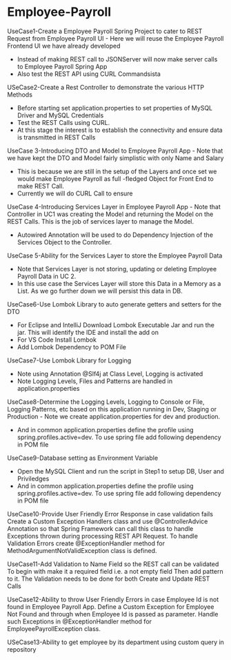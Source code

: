 # Employee-Payroll







UseCase1-Create a Employee Payroll Spring
Project to cater to REST Request from
Employee Payroll UI - Here we will reuse the Employee Payroll Frontend UI
we have already developed
- Instead of making REST call to JSONServer will now
make server calls to Employee Payroll Spring App
- Also test the REST API using CURL Commandsista 

















USeCase2-Create a Rest Controller to
demonstrate the various HTTP Methods
- Before starting set application.properties to set
properties of MySQL Driver and MySQL Credentials
- Test the REST Calls using CURL.
- At this stage the interest is to establish the
connectivity and ensure data is transmitted in REST
Calls








UseCase 3-Introducing DTO and Model to
Employee Payroll App - Note that we have kept the DTO and Model fairly
simplistic with only Name and Salary
- This is because we are still in the setup of the
Layers and once set we would make Employee
Payroll as full -fledged Object for Front End to make REST Call.
- Currently we will do CURL Call to ensure











UseCase 4-Introducing Services Layer in
Employee Payroll App - Note that Controller in UC1 was creating the
Model and returning the Model on the REST Calls.
This is the job of services layer to manage the
Model.
- Autowired Annotation will be used to do
Dependency Injection of the Services Object to
the Controller.












UseCase 5-Ability for the Services Layer to
store the Employee Payroll Data
- Note that Services Layer is not storing, updating
or deleting Employee Payroll Data in UC 2.
- In this use case the Services Layer will store this
Data in a Memory as a List. As we go further
down we will persist this data in DB.











UseCase6-Use Lombok Library to auto generate getters and setters for the DTO
- For Eclipse and IntelliJ Download Lombok Executable Jar and run the jar.
This will identify the IDE and install the add on 
- For VS Code Install Lombok 
- Add Lombok Dependency to POM File





















UseCase7-Use Lombok Library for
Logging 
- Note using Annotation @Slf4j at Class Level,
Logging is activated
- Note Logging Levels, Files and Patterns are
handled in application.properties
























UseCase8-Determine the Logging Levels, Logging
to Console or File, Logging Patterns, etc
based on this application running in
Dev, Staging or Production - Note we create application.properties for dev and
production.
- And in common application.properties define the profile
using spring.profiles.active=dev. To use spring file add
following dependency in POM file


















UseCase9-Database setting as Environment
Variable
- Open the MySQL Client and run the script in
Step1 to setup DB, User and Priviledges
- And in common application.properties define the
profile using spring.profiles.active=dev. To use
spring file add following dependency in POM file







UseCase10-Provide User Friendly Error Response in case validation fails Create a Custom Exception Handlers class and 
use @ControllerAdvice Annotation so that Spring Framework can call this class to handle Exceptions thrown during processing REST API Request.
To handle Validation Errors create @ExceptionHandler method for MethodArgumentNotValidException class is defined.






UseCase11-Add Validation to Name Field so the REST call can be validated
To begin with make it a required field i.e. a not empty field Then add pattern to it.
 The Validation needs to be done for both Create and Update REST Calls




UseCase12-Ability to throw User Friendly Errors in case Employee Id is not found in Employee Payroll App. 
Define a Custom Exception for Employee Not Found and through when Employee Id is passed as parameter.
Handle such Exceptions in @ExceptionHandler method for EmployeePayrollException class.












USeCase13-Ability to get employee by its department using custom query in repository
